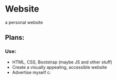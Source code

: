 # Website
a personal website

## Plans:
### Use:
- HTML, CSS, Bootstrap (maybe JS and other stuff)
- Create a visually appealing, accessible website
- Advertise myself c:
